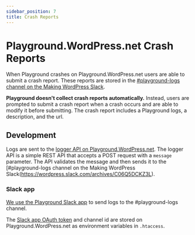 ```yaml
---
sidebar_position: 7
title: Crash Reports
---
```


# Playground.WordPress.net Crash Reports

When Playground crashes on Playground.WordPress.net users are able to submit a crash report. These reports are stored in the [#playground-logs channel on the Making WordPress Slack](https://wordpress.slack.com/archives/C06Q5DCKZ3L).

**Playground doesn't collect crash reports automatically.** Instead, users are prompted to submit a crash report when a crash occurs and are able to modify it before submitting. The crash report includes a Playground logs, a description, and the url.

## Development

Logs are sent to the [logger API on Playground.WordPress.net](https://github.com/WordPress/wordpress-playground/blob/c52d7dbd94dbe3ffc57adde4d9844545ade97f93/packages/playground/website/public/logger.php). The logger API is a simple REST API that accepts a POST request with a `message` parameter.
The API validates the message and then sends it to the [#playground-logs channel on the Making WordPress Slack(https://wordpress.slack.com/archives/C06Q5DCKZ3L).

### Slack app

[We use the Playground Slack app](https://api.slack.com/apps/A06PEFZ00SG) to send logs to the #playground-logs channel.

The [Slack app OAuth token](https://api.slack.com/apps/A06PEFZ00SG/oauth?) and channel id are stored on Playground.WordPress.net as environment variables in `.htaccess`.
